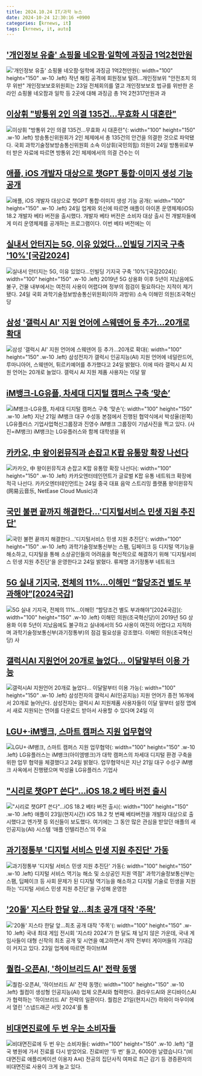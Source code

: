 ```yaml
---
title: 2024.10.24 IT/과학 뉴스
date: 2024-10-24 12:30:16 +0900
categories: [krnews, it]
tags: [krnews, it, auto]
---
```

## ['개인정보 유출' 쇼핑몰 네오팜·일학에 과징금 1억2천만원](https://n.news.naver.com/mnews/article/001/0015003803)

!['개인정보 유출' 쇼핑몰 네오팜·일학에 과징금 1억2천만원](https://mimgnews.pstatic.net/image/origin/001/2024/10/24/15003803.jpg?type=nf220_150){: width="100" height="150" .w-10 .left}
작년 해킹 공격에 회원정보 털려…개인정보위 "안전조치 의무 위반" 개인정보보호위원회는 23일 전체회의를 열고 개인정보보호 법규를 위반한 온라인 쇼핑몰 네오팜과 일학 등 2곳에 대해 과징금 총 1억 2천317만원과 과

## [이상휘 "방통위 2인 의결 135건…무효화 시 대혼란"](https://n.news.naver.com/mnews/article/001/0015003447)

![이상휘 "방통위 2인 의결 135건…무효화 시 대혼란"](https://mimgnews.pstatic.net/image/origin/001/2024/10/24/15003447.jpg?type=nf220_150){: width="100" height="150" .w-10 .left}
방송통신위원회가 2인 체제에서 총 135건의 안건을 의결한 것으로 파악됐다. 국회 과학기술정보방송통신위원회 소속 이상휘(국민의힘) 의원이 24일 방통위로부터 받은 자료에 따르면 방통위 2인 체제에서의 의결 건수는 이

## [애플, iOS 개발자 대상으로 챗GPT 통합·이미지 생성 기능 공개](https://n.news.naver.com/mnews/article/421/0007864976)

![애플, iOS 개발자 대상으로 챗GPT 통합·이미지 생성 기능 공개](https://mimgnews.pstatic.net/image/origin/421/2024/10/24/7864976.jpg?type=nf220_150){: width="100" height="150" .w-10 .left}
24일 업계와 외신에 따르면 애플이 아이폰 운영체제(iOS) 18.2 개발자 베타 버전을 출시했다. 개발자 베타 버전은 소비자 대상 출시 전 개발자들에게 미리 운영체제를 공개하는 프로그램이다. 이번 베타 버전에는 이

## [실내서 안터지는 5G, 이유 있었다…인빌딩 기지국 구축 '10%'[국감2024]](https://n.news.naver.com/mnews/article/138/0002185003)

![실내서 안터지는 5G, 이유 있었다…인빌딩 기지국 구축 '10%'[국감2024]](https://mimgnews.pstatic.net/image/origin/138/2024/10/24/2185003.jpg?type=nf220_150){: width="100" height="150" .w-10 .left}
2019년 5G 상용화 이후 5년이 지났음에도 불구, 건물 내부에서는 여전히 사용이 어렵다며 정부의 점검이 필요하다는 지적이 제기됐다. 24일 국회 과학기술정보방송통신위원회(이하 과방위) 소속 이해민 의원(조국혁신당

## [삼성 '갤럭시 AI' 지원 언어에 스웨덴어 등 추가…20개로 확대](https://n.news.naver.com/mnews/article/001/0015003154)

![삼성 '갤럭시 AI' 지원 언어에 스웨덴어 등 추가…20개로 확대](https://mimgnews.pstatic.net/image/origin/001/2024/10/24/15003154.jpg?type=nf220_150){: width="100" height="150" .w-10 .left}
삼성전자가 갤럭시 인공지능(AI) 지원 언어에 네덜란드어, 루마니아어, 스웨덴어, 튀르키예어를 추가했다고 24일 밝혔다. 이에 따라 갤럭시 AI 지원 언어는 20개로 늘었다. 갤럭시 AI 지원 제품 사용자는 이달 말

## [iM뱅크-LG유플, 차세대 디지털 캠퍼스 구축 ‘맞손’](https://n.news.naver.com/mnews/article/018/0005866735)

![iM뱅크-LG유플, 차세대 디지털 캠퍼스 구축 ‘맞손’](https://mimgnews.pstatic.net/image/origin/018/2024/10/24/5866735.jpg?type=nf220_150){: width="100" height="150" .w-10 .left}
지난 21일 iM뱅크 대구 수성동 본점에서 진행된 협약식에서 박성율(왼쪽) LG유플러스 기업사업혁신그룹장과 진영수 iM뱅크 그룹장이 기념사진을 찍고 있다. (사진=iM뱅크) iM뱅크는 LG유플러스와 함께 대학생을 위

## [카카오, 中 왕이윈뮤직과 손잡고 K팝 유통망 확장 나선다](https://n.news.naver.com/mnews/article/243/0000066764)

![카카오, 中 왕이윈뮤직과 손잡고 K팝 유통망 확장 나선다](https://mimgnews.pstatic.net/image/origin/243/2024/10/24/66764.jpg?type=nf220_150){: width="100" height="150" .w-10 .left}
카카오엔터테인먼트가 글로벌 K팝 유통 네트워크 확장에 적극 나선다. 카카오엔터테인먼트는 24일 중국 대표 음악 스트리밍 플랫폼 왕이윈뮤직(网易云音乐, NetEase Cloud Music)과

## [국민 불편 끝까지 해결한다…'디지털서비스 민생 지원 추진단'](https://n.news.naver.com/mnews/article/421/0007865185)

![국민 불편 끝까지 해결한다…'디지털서비스 민생 지원 추진단'](https://mimgnews.pstatic.net/image/origin/421/2024/10/24/7865185.jpg?type=nf220_150){: width="100" height="150" .w-10 .left}
과학기술정보통신부는 스팸, 딥페이크 등 디지털 역기능을 해소하고, 디지털을 통해 소상공인들의 어려움을 혁신적으로 해결하기 위해 '디지털서비스 민생 지원 추진단'을 운영한다고 24일 밝혔다. 류제명 과기정통부 네트워크

## [5G 실내 기지국, 전체의 11%…이해민 “할당조건 별도 부과해야”[2024국감]](https://n.news.naver.com/mnews/article/018/0005866803)

![5G 실내 기지국, 전체의 11%…이해민 “할당조건 별도 부과해야”[2024국감]](https://mimgnews.pstatic.net/image/origin/018/2024/10/24/5866803.jpg?type=nf220_150){: width="100" height="150" .w-10 .left}
이해민 의원(조국혁신당)이 2019년 5G 상용화 이후 5년이 지났음에도 불구하고 실내에서의 5G 사용이 여전히 어렵다고 지적하며 과학기술정보통신부(과기정통부)의 점검 필요성을 강조했다. 이해민 의원(조국혁신당) 사

## [갤럭시AI 지원언어 20개로 늘었다... 이달말부터 이용 가능](https://n.news.naver.com/mnews/article/008/0005104763)

![갤럭시AI 지원언어 20개로 늘었다... 이달말부터 이용 가능](https://mimgnews.pstatic.net/image/origin/008/2024/10/24/5104763.jpg?type=nf220_150){: width="100" height="150" .w-10 .left}
삼성전자의 갤럭시 AI(인공지능) 지원 언어가 종전 16개에서 20개로 늘어난다. 삼성전자는 갤럭시 AI 지원제품 사용자들이 이달 말부터 설정 앱에서 새로 지원되는 언어를 다운로드 받아서 사용할 수 있다며 24일 이

## [LGU+·iM뱅크, 스마트 캠퍼스 지원 업무협약](https://n.news.naver.com/mnews/article/277/0005489163)

![LGU+·iM뱅크, 스마트 캠퍼스 지원 업무협약](https://mimgnews.pstatic.net/image/origin/277/2024/10/24/5489163.jpg?type=nf220_150){: width="100" height="150" .w-10 .left}
LG유플러스는 iM뱅크(아이엠뱅크)가 대학 캠퍼스의 차세대 디지털 환경 구축을 위한 업무 협약을 체결했다고 24일 밝혔다. 업무협약식은 지난 21일 대구 수성구 iM뱅크 사옥에서 진행됐으며 박성율 LG유플러스 기업사

## ["시리로 챗GPT 쓴다"...iOS 18.2 베타 버전 출시](https://n.news.naver.com/mnews/article/092/0002349807)

!["시리로 챗GPT 쓴다"...iOS 18.2 베타 버전 출시](https://mimgnews.pstatic.net/image/origin/092/2024/10/24/2349807.jpg?type=nf220_150){: width="100" height="150" .w-10 .left}
애플이 23일(현지시간) iOS 18.2 첫 번째 베타버전을 개발자 대상으로 출시했다고 엔가젯 등 외신들이 보도했다. 여기에는 그 동안 많은 관심을 받았던 애플의 새 인공지능(AI) 시스템 ‘애플 인텔리전스’의 주요

## [과기정통부 '디지털 서비스 민생 지원 추진단' 가동](https://n.news.naver.com/mnews/article/001/0015003814)

![과기정통부 '디지털 서비스 민생 지원 추진단' 가동](https://mimgnews.pstatic.net/image/origin/001/2024/10/24/15003814.jpg?type=nf220_150){: width="100" height="150" .w-10 .left}
디지털 서비스 역기능 해소 및 소상공인 지원 역점" 과학기술정보통신부는 스팸, 딥페이크 등 사회 문제가 된 디지털 역기능을 해소하고 디지털 기술로 민생을 지원하는 '디지털 서비스 민생 지원 추진단'을 구성해 운영한

## ['20돌' 지스타 한달 앞…최초 공개 대작 '주목'](https://n.news.naver.com/mnews/article/119/0002884720)

!['20돌' 지스타 한달 앞…최초 공개 대작 '주목'](https://mimgnews.pstatic.net/image/origin/119/2024/10/23/2884720.jpg?type=nf220_150){: width="100" height="150" .w-10 .left}
국내 최대 게임 전시회 '지스타 2024'가 한 달도 채 남지 않은 가운데, 국내 게임사들이 대형 신작의 최초 공개 및 시연을 예고하면서 개막 전부터 게이머들의 기대감이 커지고 있다. 23일 업계에 따르면 하이브IM

## [퀄컴-오픈AI, '하이브리드 AI' 전략 동맹](https://n.news.naver.com/mnews/article/030/0003250271)

![퀄컴-오픈AI, '하이브리드 AI' 전략 동맹](https://mimgnews.pstatic.net/image/origin/030/2024/10/23/3250271.jpg?type=nf220_150){: width="100" height="150" .w-10 .left}
퀄컴이 생성형 인공지능(AI) 업체 오픈AI와 협력한다. 클라우드AI와 온디바이스AI가 협력하는 '하이브리드 AI' 전략의 일환이다. 퀄컴은 21일(현지시간) 하와이 마우이에서 열린 '스냅드래곤 서밋 2024'를 통

## [비대면진료에 두 번 우는 소비자들](https://n.news.naver.com/mnews/article/016/0002378449)

![비대면진료에 두 번 우는 소비자들](https://mimgnews.pstatic.net/image/origin/016/2024/10/24/2378449.jpg?type=nf220_150){: width="100" height="150" .w-10 .left}
“결국 병원에 가서 진료를 다시 받았어요. 진료비만 ‘두 번’ 들고, 6000원 날렸습니다.”(비대면진료 애플리케이션 이용자 A씨) 전공의 집단사직 여파로 최근 감기 등 경증환자의 비대면진료 사용이 크게 늘고 있다.


